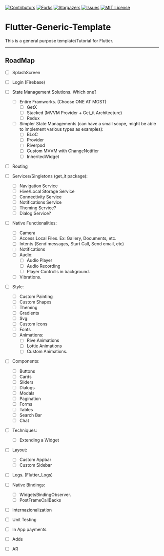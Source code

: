 [![Contributors][contributors-shield]][contributors-url]
[![Forks][forks-shield]][forks-url]
[![Stargazers][stars-shield]][stars-url]
[![Issues][issues-shield]][issues-url]
[![MIT License][license-shield]][license-url]


# Flutter-Generic-Template
This is a general purpose template/Tutorial for Flutter.

***

## RoadMap

- [ ] SplashScreen
- [ ] Login (Firebase)
- [ ] State Management Solutions. Which one?
  - [ ] Entire Framworks. (Choose ONE AT MOST)
    - [ ] GetX
    - [ ] Stacked (MVVM Provider + Get_it Architecture)
    - [ ] Redux
  - [ ] Simpler State Managements (can have a small scope, might be able to implement various types as examples):
    - [ ] BLoC
    - [ ] Provider
    - [ ] Riverpod
    - [ ] Custom MVVM with ChangeNotifier
    - [ ] InheritedWidget 
- [ ] Routing
- [ ] Services/Singletons (get_it package):
  - [ ] Navigation Service
  - [ ] Hive/Local Storage Service
  - [ ] Connectivity Service
  - [ ] Notifications Service
  - [ ] Theming Service?
  - [ ] Dialog Service?
- [ ] Native Functionalities:
  - [ ] Camera
  - [ ] Access Local Files. Ex: Gallery, Documents, etc.
  - [ ] Intents (Send messages, Start Call, Send email, etc)
  - [ ] Notifications
  - [ ] Audio:
    - [ ] Audio Player
    - [ ] Audio Recording
    - [ ] Player Controlls in background.
  - [ ] Vibrations. 
- [ ] Style:
  - [ ] Custom Painting
  - [ ] Custom Shapes
  - [ ] Theming
  - [ ] Gradients
  - [ ] Svg
  - [ ] Custom Icons
  - [ ] Fonts
  - [ ] Animations:
    - [ ] Rive Animations
    - [ ] Lottie Animations
    - [ ] Custom Animations.  
- [ ] Components:
  - [ ] Buttons
  - [ ] Cards
  - [ ] Sliders
  - [ ] Dialogs
  - [ ] Modals
  - [ ] Pagination
  - [ ] Forms
  - [ ] Tables
  - [ ] Search Bar
  - [ ] Chat
- [ ] Techniques:
  - [ ] Extending a Widget
- [ ] Layout:
  - [ ] Custom Appbar
  - [ ] Custom Sidebar
- [ ] Logs. (Flutter_Logs)
- [ ] Native Bindings:
  - [ ] WidgetsBindingObserver.
  - [ ] PostFrameCallBacks
- [ ] Internazionalization
- [ ] Unit Testing
- [ ] In App payments
- [ ] Adds
- [ ] AR




<!-- MARKDOWN LINKS & IMAGES -->
<!-- https://www.markdownguide.org/basic-syntax/#reference-style-links -->
[contributors-shield]: https://img.shields.io/github/contributors/diegommezp28/Flutter-Generic-Template.svg?style=for-the-badge
[contributors-url]: https://github.com/diegommezp28/Flutter-Generic-Template/graphs/contributors
[forks-shield]: https://img.shields.io/github/forks/diegommezp28/Flutter-Generic-Template.svg?style=for-the-badge
[forks-url]: https://github.com/diegommezp28/Flutter-Generic-Template/network/members
[stars-shield]: https://img.shields.io/github/stars/diegommezp28/Flutter-Generic-Template.svg?style=for-the-badge
[stars-url]: https://github.com/diegommezp28/Flutter-Generic-Template/stargazers
[issues-shield]: https://img.shields.io/github/issues/diegommezp28/Flutter-Generic-Template.svg?style=for-the-badge
[issues-url]: https://github.com/diegommezp28/Flutter-Generic-Template/issues
[license-shield]: https://img.shields.io/github/license/diegommezp28/Flutter-Generic-Template.svg?style=for-the-badge
[license-url]: https://github.com/diegommezp28/Flutter-Generic-Template/blob/master/LICENSE.txt

